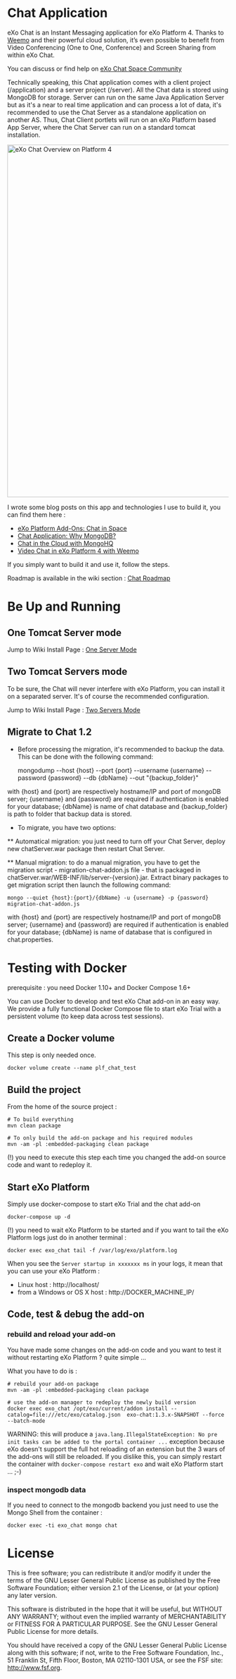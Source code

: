 Chat Application
============

eXo Chat is an Instant Messaging application for eXo Platform 4.
Thanks to [Weemo](http://www.weemo.com) and their powerful cloud solution, it’s even possible to benefit from Video Conferencing (One to One, Conference) and Screen Sharing from within eXo Chat.

You can discuss or find help on [eXo Chat Space Community](http://community.exoplatform.com/portal/g/:spaces:chat_application/chat_application)

Technically speaking, this Chat application comes with a client project (/application) and a server project (/server). All the Chat data is stored using MongoDB for storage.
Server can run on the same Java Application Server but as it's a near to real time application and can process a lot of data, it's recommended to use the Chat Server as a standalone application on another AS.
Thus, Chat Client portlets will run on an eXo Platform based App Server, where the Chat Server can run on a standard tomcat installation.

<img src="https://raw.github.com/benjp/chat/master/data/screenshots/chat-platform4-retina.png" alt="eXo Chat Overview on Platform 4" width="800">

I wrote some blog posts on this app and technologies I use to build it, you can find them here :
- [eXo Platform Add-Ons: Chat in Space](http://blog.exoplatform.com/2012/12/11/exo-platform-add-ons-chat-in-space)
- [Chat Application: Why MongoDB?](http://blog.exoplatform.com/2012/12/18/chat-application-why-mongodb)
- [Chat in the Cloud with MongoHQ](http://blog.exoplatform.com/2012/12/20/chat-in-the-cloud-with-mongohq)
- [Video Chat in eXo Platform 4 with Weemo](http://blog.exoplatform.com/2013/05/22/video-chat-in-exo-platform-4-with-weemo)

If you simply want to build it and use it, follow the steps.

Roadmap is available in the wiki section : [Chat Roadmap](https://github.com/exo-addons/chat-application/wiki/Roadmap)

Be Up and Running
===============

One Tomcat Server mode
----------------------

Jump to Wiki Install Page : [One Server Mode](https://github.com/exo-addons/chat-application/wiki/One-Server-Mode)

Two Tomcat Servers mode
-----------------------

To be sure, the Chat will never interfere with eXo Platform, you can install it on a separated server. It's of course the recommended configuration.

Jump to Wiki Install Page : [Two Servers Mode](https://github.com/exo-addons/chat-application/wiki/Two-Servers-Mode)

Migrate to Chat 1.2
-------------------
* Before processing the migration, it's recommended to backup the data. This can be done with the following command:

	mongodump --host {host} --port {port} --username {username} --password {password} --db {dbName} --out "{backup_folder}"

with {host} and {port} are respectively hostname/IP and port of mongoDB server; {username} and {password} are required if authentication is enabled for your database; {dbName} is name of chat database and {backup_folder} is path to folder that backup data is stored.

* To migrate, you have two options:

** Automatical migration: you just need to turn off your Chat Server, deploy new chatServer.war package then restart Chat Server.

** Manual migration: to do a manual migration, you have to get the migration script - migration-chat-addon.js file - that is packaged in chatServer.war/WEB-INF/lib/server-{version}.jar. Extract binary packages to get migration script then launch the following command:

	mongo --quiet {host}:{port}/{dbName} -u {username} -p {password} migration-chat-addon.js

with {host} and {port} are respectively hostname/IP and port of mongoDB server; {username} and {password} are required if authentication is enabled for your database; {dbName} is name of database that is configured in chat.properties.

Testing with Docker
===============

prerequisite : you need Docker 1.10+ and Docker Compose 1.6+

You can use Docker to develop and test eXo Chat add-on in an easy way.
We provide a fully functional Docker Compose file to start eXo Trial with a persistent volume (to keep data across test sessions).

Create a Docker volume
-------------------
This step is only needed once.

    docker volume create --name plf_chat_test

Build the project
-------------------
From the home of the source project :

    # To build everything
    mvn clean package

    # To only build the add-on package and his required modules
    mvn -am -pl :embedded-packaging clean package

(!) you need to execute this step each time you changed the add-on source code and want to redeploy it.

Start eXo Platform
-------------------

Simply use docker-compose to start eXo Trial and the chat add-on

    docker-compose up -d

(!) you need to wait eXo Platform to be started and if you want to tail the eXo Platform logs just do in another terminal :

    docker exec exo_chat tail -f /var/log/exo/platform.log

When you see the `Server startup in xxxxxxx ms` in your logs, it mean that you can use your eXo Platform :

* Linux host : http://localhost/
* from a Windows or OS X host : http://DOCKER_MACHINE_IP/

Code, test & debug the add-on
-------------------

### rebuild and reload your add-on

You have made some changes on the add-on code and you want to test it without restarting eXo Platform ? quite simple ...

What you have to do is :

    # rebuild your add-on package
    mvn -am -pl :embedded-packaging clean package

    # use the add-on manager to redeploy the newly build version
    docker exec exo_chat /opt/exo/current/addon install --catalog=file:///etc/exo/catalog.json  exo-chat:1.3.x-SNAPSHOT --force --batch-mode

WARNING: this will produce a `java.lang.IllegalStateException: No pre init tasks can be added to the portal container ...` exception because eXo doesn't support the full hot reloading of an extension but the 3 wars of the add-ons will still be reloaded.
If you dislike this, you can simply restart the container with `docker-compose restart exo` and wait eXo Platform start ... ;-)

### inspect mongodb data

If you need to connect to the mongodb backend you just need to use the Mongo Shell from the container :

    docker exec -ti exo_chat mongo chat

License
===============

This is free software; you can redistribute it and/or modify it
under the terms of the GNU Lesser General Public License as
published by the Free Software Foundation; either version 2.1 of
the License, or (at your option) any later version.

This software is distributed in the hope that it will be useful,
but WITHOUT ANY WARRANTY; without even the implied warranty of
MERCHANTABILITY or FITNESS FOR A PARTICULAR PURPOSE. See the GNU
Lesser General Public License for more details.

You should have received a copy of the GNU Lesser General Public
License along with this software; if not, write to the Free
Software Foundation, Inc., 51 Franklin St, Fifth Floor, Boston, MA
02110-1301 USA, or see the FSF site: http://www.fsf.org.


